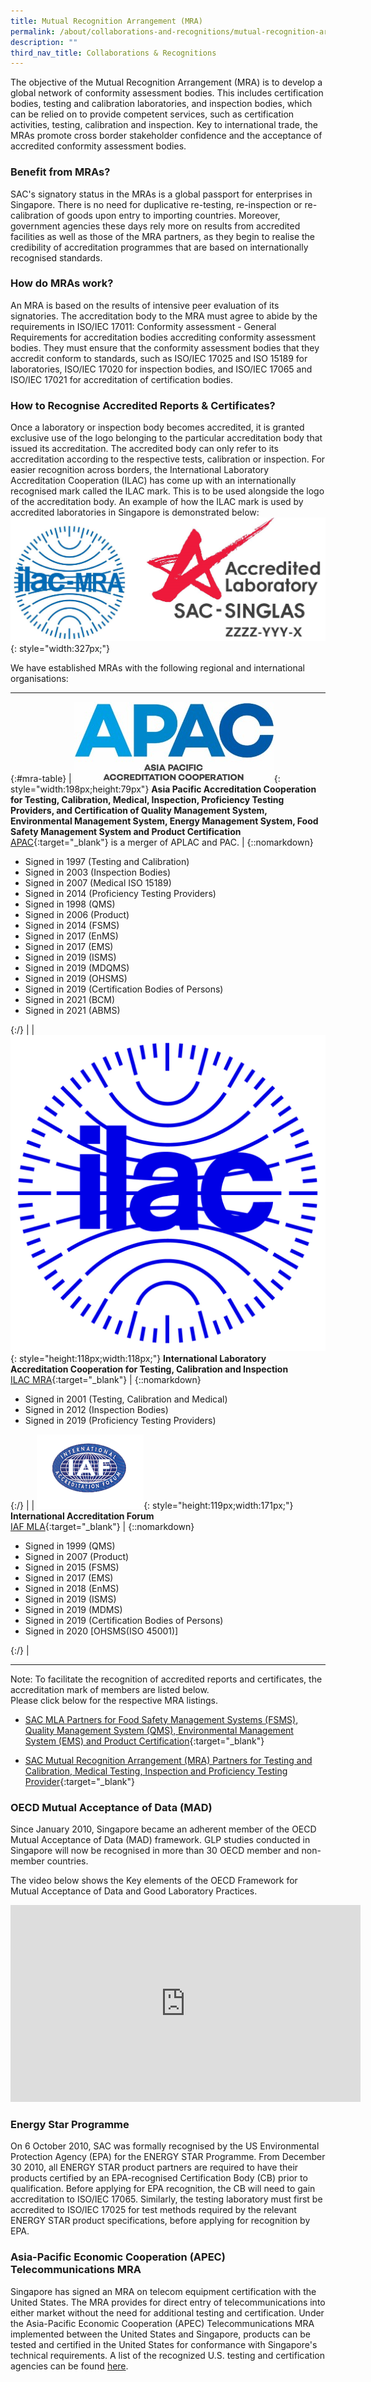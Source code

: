 ```yaml
---
title: Mutual Recognition Arrangement (MRA)
permalink: /about/collaborations-and-recognitions/mutual-recognition-arrangement/
description: ""
third_nav_title: Collaborations & Recognitions
---
```

The objective of the Mutual Recognition Arrangement (MRA) is to develop a global network of conformity assessment bodies. This includes certification bodies, testing and calibration laboratories, and inspection bodies, which can be relied on to provide competent services, such as certification activities, testing, calibration and inspection. Key to international trade, the MRAs promote cross border stakeholder confidence and the acceptance of accredited conformity assessment bodies. 

### Benefit from MRAs?
SAC's signatory status in the MRAs is a global passport for enterprises in Singapore. There is no need for duplicative re-testing, re-inspection or re-calibration of goods upon entry to importing countries. Moreover, government agencies these days rely more on results from accredited facilities as well as those of the MRA partners, as they begin to realise the credibility of accreditation programmes that are based on internationally recognised standards. 

### How do MRAs work?
An MRA is based on the results of intensive peer evaluation of its signatories. The accreditation body to the MRA must agree to abide by the requirements in ISO/IEC 17011: Conformity assessment - General Requirements for accreditation bodies accrediting conformity assessment bodies. They must ensure that the conformity assessment bodies that they accredit conform to standards, such as ISO/IEC 17025 and ISO 15189 for laboratories, ISO/IEC 17020 for inspection bodies, and ISO/IEC 17065 and ISO/IEC 17021 for accreditation of certification bodies.

### How to Recognise Accredited Reports &amp; Certificates?
Once a laboratory or inspection body becomes accredited, it is granted exclusive use of the logo belonging to the particular accreditation body that issued its accreditation. The accredited body can only refer to its accreditation according to the respective tests, calibration or inspection. For easier recognition across borders, the International Laboratory Accreditation Cooperation (ILAC) has come up with an internationally recognised mark called the ILAC mark. This is to be used alongside the logo of the accreditation body. An example of how the ILAC mark is used by accredited laboratories in Singapore is demonstrated below:  
![SAC Singlas with ILAC](/images/about/SAC_singlas_with_ilac_2.jpg){: style="width:327px;"}

We have established MRAs with the following regional and international organisations:

---

{:#mra-table}
| ![APAC Logo](/images/about/APAC_logo.jpg){: style="width:198px;height:79px"} **Asia Pacific Accreditation Cooperation for Testing, Calibration, Medical, Inspection, Proficiency Testing Providers, and Certification of Quality Management System, Environmental Management System, Energy Management System, Food Safety Management System and Product Certification** <br>[APAC](https://www.apac-accreditation.org/){:target="_blank"} is a merger of APLAC and PAC. | {::nomarkdown}<ul><li>Signed in 1997 (Testing and Calibration)</li><li>Signed in 2003 (Inspection Bodies)</li><li>Signed in 2007 (Medical ISO 15189)</li><li>Signed in 2014 (Proficiency Testing Providers)</li><li>Signed in 1998 (QMS)</li><li>Signed in 2006 (Product)</li><li>Signed in 2014 (FSMS)</li><li>Signed in 2017 (EnMS)</li><li>Signed in 2017 (EMS)</li><li>Signed in 2019 (ISMS)</li><li>Signed in 2019 (MDQMS)</li><li>Signed in 2019 (OHSMS)</li><li>Signed in 2019 (Certification Bodies of Persons)</li><li>Signed in 2021 (BCM)</li><li>Signed in 2021 (ABMS)</li></ul>{:/} |
| ![ILAC Logo](/images/about/ILAC_logo.jpg){: style="height:118px;width:118px;"} **International Laboratory Accreditation Cooperation  for Testing, Calibration and Inspection** <br>[ILAC MRA](http://www.ilac.org/about-ilac/){:target="_blank"} | {::nomarkdown}<ul><li>Signed in 2001 (Testing, Calibration and Medical)</li><li>Signed in 2012 (Inspection Bodies)</li><li>Signed in 2019 (Proficiency Testing Providers)</li></ul>{:/} |
| ![IAF Logo](/images/about/iaf.gif){: style="height:119px;width:171px;"} **International Accreditation Forum** <br>[IAF MLA](https://www.iaf.nu/articles/IAF_MEM_Singapore/101/){:target="_blank"} | {::nomarkdown}<ul><li>Signed in 1999 (QMS)</li><li>Signed in 2007 (Product)</li><li>Signed in 2015 (FSMS)</li><li>Signed in 2017 (EMS)</li><li>Signed in 2018 (EnMS)</li><li>Signed in 2019 (ISMS)</li><li>Signed in 2019 (MDMS)</li><li>Signed in 2019 (Certification Bodies of Persons)</li><li>Signed in 2020 [OHSMS(ISO 45001)]</li></ul>{:/} |

<!-- COMMENT: the '{:#mra-table}' at the top of the Markdown table is a unique identifier tag for styling this table. To edit the table style, go to misc-> custom.scss and search and edit the content below the '#mra-table' identifier -->
<!-- COMMENT: the '<br/>' tag is used as a line break in a Markdown table -->
<!-- COMMENT: the '{::nomarkdown}{:/}' tags in the second column of the table is used to process HTML code (for lists) within the tags in a Markdown table -->

---

Note: To facilitate the recognition of accredited reports and certificates, the accreditation mark of members are listed below.  
Please click below for the respective MRA listings.

* [SAC MLA Partners for Food Safety Management Systems (FSMS), Quality Management System (QMS), Environmental Management System (EMS) and Product Certification](https://www.iaf.nu//articles/IAF_MEMBERS_SIGNATORIES/4){:target="_blank"}

* [SAC Mutual Recognition Arrangement (MRA) Partners for Testing and Calibration, Medical Testing, Inspection and Proficiency Testing Provider](https://ilac.org/signatory-search/){:target="_blank"}

<!-- NOTE: the '{:target="_blank"}' is addede at the end of the Markdown link syntax to open the link in a new window tab -->

### OECD Mutual Acceptance of Data (MAD)
Since January 2010, Singapore became an adherent member of the OECD Mutual Acceptance of Data (MAD) framework. GLP studies conducted in Singapore will now be recognised in more than 30 OECD member and non-member countries. 

The video below shows the Key elements of the OECD Framework for Mutual Acceptance of Data and Good Laboratory Practices.

<div class="bp-youtube">
      <iframe allowfullscreen="" allow="autoplay; encrypted-media" frameborder="0" src="https://www.youtube.com/embed/g1Ol3WcQ898" height="315" width="560"></iframe>
</div>

### Energy Star Programme
On 6 October 2010, SAC was formally recognised by the US Environmental Protection Agency (EPA) for the ENERGY STAR Programme. From December 30 2010, all ENERGY STAR product partners are required to have their products certified by an EPA-recognised Certification Body (CB) prior to qualification. Before applying for EPA recognition, the CB will need to gain accreditation to ISO/IEC 17065. Similarly, the testing laboratory must first be accredited to ISO/IEC 17025 for test methods required by the relevant ENERGY STAR product specifications, before applying for recognition by EPA. 

### Asia-Pacific Economic Cooperation (APEC) Telecommunications MRA
Singapore has signed an MRA on telecom equipment certification with the United States. The MRA provides for direct entry of telecommunications into either market without the need for additional testing and certification.  Under the Asia-Pacific Economic Cooperation (APEC) Telecommunications MRA implemented between the United States and Singapore, products can be tested and certified in the United States for conformance with Singapore's technical requirements.  A list of the recognized U.S. testing and certification agencies can be found [here](https://www.imda.gov.sg/Who-We-Are/international-relations/mutual-recognition-arrangements).